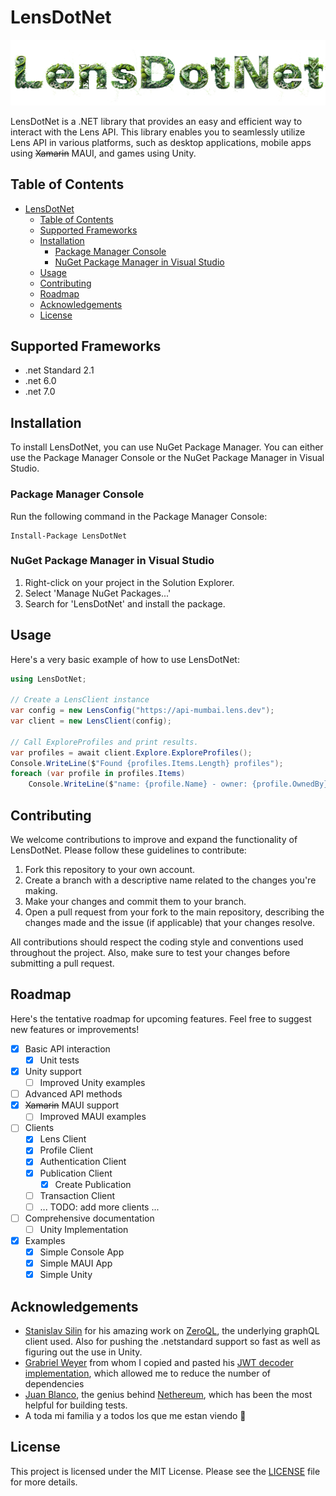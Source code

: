 # LensDotNet
![LensDotNetLogo](assets/lensdotnetlogo.png?raw=true)

LensDotNet is a .NET library that provides an easy and efficient way to interact with the Lens API. This library enables you to seamlessly utilize Lens API in various platforms, such as desktop applications, mobile apps using ~~Xamarin~~ MAUI, and games using Unity.

## Table of Contents

- [LensDotNet](#lensdotnet)
  - [Table of Contents](#table-of-contents)
  - [Supported Frameworks](#supported-frameworks)
  - [Installation](#installation)
    - [Package Manager Console](#package-manager-console)
    - [NuGet Package Manager in Visual Studio](#nuget-package-manager-in-visual-studio)
  - [Usage](#usage)
  - [Contributing](#contributing)
  - [Roadmap](#roadmap)
  - [Acknowledgements](#acknowledgements)
  - [License](#license)

## Supported Frameworks
- .net Standard 2.1
- .net 6.0
- .net 7.0

## Installation

To install LensDotNet, you can use NuGet Package Manager. You can either use the Package Manager Console or the NuGet Package Manager in Visual Studio.

### Package Manager Console

Run the following command in the Package Manager Console:

```
Install-Package LensDotNet
```

### NuGet Package Manager in Visual Studio

1. Right-click on your project in the Solution Explorer.
2. Select 'Manage NuGet Packages...'
3. Search for 'LensDotNet' and install the package.

## Usage

Here's a very basic example of how to use LensDotNet:

```csharp
using LensDotNet;

// Create a LensClient instance
var config = new LensConfig("https://api-mumbai.lens.dev");
var client = new LensClient(config);

// Call ExploreProfiles and print results.
var profiles = await client.Explore.ExploreProfiles();
Console.WriteLine($"Found {profiles.Items.Length} profiles");
foreach (var profile in profiles.Items)
    Console.WriteLine($"name: {profile.Name} - owner: {profile.OwnedBy} - id: {profile.Id}");

```

## Contributing

We welcome contributions to improve and expand the functionality of LensDotNet. Please follow these guidelines to contribute:

1. Fork this repository to your own account.
2. Create a branch with a descriptive name related to the changes you're making.
3. Make your changes and commit them to your branch.
4. Open a pull request from your fork to the main repository, describing the changes made and the issue (if applicable) that your changes resolve.

All contributions should respect the coding style and conventions used throughout the project. Also, make sure to test your changes before submitting a pull request.

## Roadmap

Here's the tentative roadmap for upcoming features. Feel free to suggest new features or improvements!

- [x] Basic API interaction
  - [x] Unit tests
- [x] Unity support
  - [ ] Improved Unity examples
- [ ] Advanced API methods
- [x] ~~Xamarin~~ MAUI support
  - [ ] Improved MAUI examples
- [ ] Clients
  - [x] Lens Client
  - [x] Profile Client
  - [x] Authentication Client
  - [x] Publication Client
    - [x] Create Publication
  - [ ] Transaction Client
  - [ ] ... TODO: add more clients ...
- [ ] Comprehensive documentation
  - [ ] Unity Implementation
- [x] Examples
  - [x] Simple Console App
  - [x] Simple MAUI App
  - [x] Simple Unity
## Acknowledgements

- [Stanislav Silin](https://github.com/byme8) for his amazing work on [ZeroQL](https://github.com/byme8/ZeroQL), the underlying graphQL client used. Also for pushing the .netstandard support so fast as well as figuring out the use in Unity. 
- [Grabriel Weyer](https://github.com/gabrielweyer) from whom I copied and pasted his [JWT decoder implementation](https://github.com/gabrielweyer/dotnet-decode-jwt/blob/f304f17b910e6233d1053a98bda3d8ada5e10d3e/src/dotnet-decode-jwt/JwtClaimsDecoder.cs), which allowed me to reduce the number of dependencies
- [Juan Blanco](https://github.com/juanfranblanco), the genius behind [Nethereum](https://nethereum.com/), which has been the most helpful for building tests.  
- A toda mi familia y a todos los que me estan viendo 👀

## License

This project is licensed under the MIT License. Please see the [LICENSE](LICENSE) file for more details.
